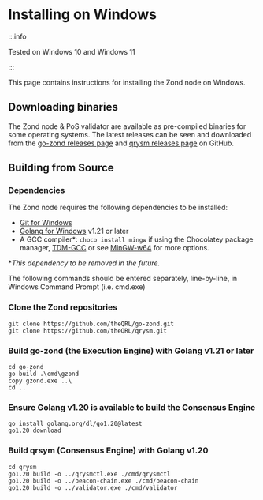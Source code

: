 
# Installing on Windows

:::info

Tested on Windows 10 and Windows 11

:::

This page contains instructions for installing the Zond node on Windows.

## Downloading binaries

The Zond node & PoS validator are available as pre-compiled binaries for some operating systems. The latest releases can be seen and downloaded from the [go-zond releases page](https://github.com/theQRL/go-zond/releases/) and [qrysm releases page](https://github.com/theQRL/qrysm/releases/) on GitHub.

## Building from Source

### Dependencies

The Zond node requires the following dependencies to be installed:

- [Git for Windows](https://git-scm.com/download/win)
- [Golang for Windows](https://golang.org/dl/) v1.21 or later
- A GCC compiler*: `choco install mingw` if using the Chocolatey package manager, [TDM-GCC](https://jmeubank.github.io/tdm-gcc/articles/2021-05/10.3.0-release) or see [MinGW-w64](https://www.mingw-w64.org/) for more options.

*_This dependency to be removed in the future._


The following commands should be entered separately, line-by-line, in Windows Command Prompt (i.e. cmd.exe)

### Clone the Zond repositories

```cmd.exe
git clone https://github.com/theQRL/go-zond.git
git clone https://github.com/theQRL/qrysm.git
```

### Build go-zond (the Execution Engine) with Golang v1.21 or later

```cmd.exe
cd go-zond
go build .\cmd\gzond
copy gzond.exe ..\
cd ..
```

### Ensure Golang v1.20 is available to build the Consensus Engine

```cmd.exe
go install golang.org/dl/go1.20@latest
go1.20 download
```

### Build qrsym (Consensus Engine) with Golang v1.20

```cmd.exe
cd qrysm
go1.20 build -o ../qrysmctl.exe ./cmd/qrysmctl
go1.20 build -o ../beacon-chain.exe ./cmd/beacon-chain
go1.20 build -o ../validator.exe ./cmd/validator
```
